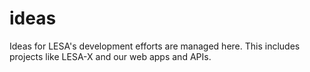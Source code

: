 # ideas
Ideas for LESA's development efforts are managed here. This includes projects like LESA-X and our web apps and APIs.
